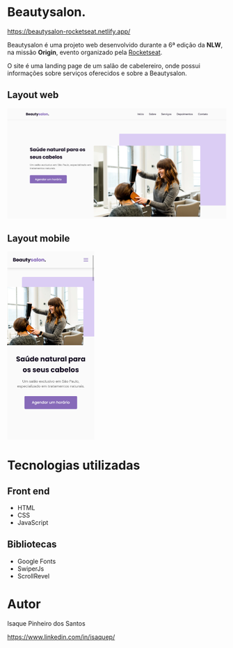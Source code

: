 # Beautysalon.  

https://beautysalon-rocketseat.netlify.app/

Beautysalon é uma projeto web desenvolvido durante a 6ª edição da **NLW**, na missão **Origin**, evento organizado pela [Rocketseat](https://rocketseat.com.br/ "Site da Rocketseat").

O site é uma landing page de um salão de cabelereiro, onde possui informações sobre serviços oferecidos e sobre a Beautysalon.

## Layout web
![Web 1](https://github.com/IsaqueP/Beautysalon./blob/main/assets/Imgs/Screenshot-Web.png)

## Layout mobile
<img src="https://github.com/IsaqueP/Beautysalon./blob/main/assets/Imgs/Screenshot-Mobile.png" width="200">

# Tecnologias utilizadas
## Front end
- HTML
- CSS
- JavaScript

## Bibliotecas
- Google Fonts
- SwiperJs
- ScrollRevel

# Autor

Isaque Pinheiro dos Santos

https://www.linkedin.com/in/isaquep/
